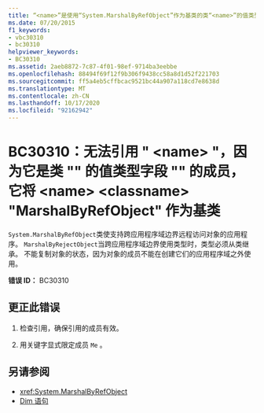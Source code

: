 ```yaml
---
title: “<name>”是使用“System.MarshalByRefObject”作为基类的类“<name>”的值类型字段“<classname>”的成员，无法引用
ms.date: 07/20/2015
f1_keywords:
- vbc30310
- bc30310
helpviewer_keywords:
- BC30310
ms.assetid: 2aeb8872-7c87-4f01-98ef-9714ba3eebbe
ms.openlocfilehash: 88494f69f12f9b306f9438cc58a8d1d52f221703
ms.sourcegitcommit: ff5a4eb5cffbcac9521bc44a907a118cd7e8638d
ms.translationtype: MT
ms.contentlocale: zh-CN
ms.lasthandoff: 10/17/2020
ms.locfileid: "92162942"
---
```

# <a name="bc30310-cannot-refer-to-name-because-it-is-a-member-of-the-value-typed-field-name-of-class-classname-which-has-systemmarshalbyrefobject-as-a-base-class"></a>BC30310：无法引用 " \<name> "，因为它是类 "" 的值类型字段 "" 的成员，它将 \<name> \<classname> "MarshalByRefObject" 作为基类

`System.MarshalByRefObject`类使支持跨应用程序域边界远程访问对象的应用程序。 `MarshalByRejectObject`当跨应用程序域边界使用类型时，类型必须从类继承。 不能复制对象的状态，因为对象的成员不能在创建它们的应用程序域之外使用。

 **错误 ID：** BC30310

## <a name="to-correct-this-error"></a>更正此错误

1. 检查引用，确保引用的成员有效。

2. 用关键字显式限定成员 `Me` 。

## <a name="see-also"></a>另请参阅

- <xref:System.MarshalByRefObject>
- [Dim 语句](../statements/dim-statement.md)
